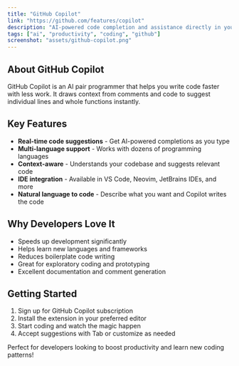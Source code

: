 ```yaml
---
title: "GitHub Copilot"
link: "https://github.com/features/copilot"
description: "AI-powered code completion and assistance directly in your editor"
tags: ["ai", "productivity", "coding", "github"]
screenshot: "assets/github-copilot.png"
---
```


## About GitHub Copilot

GitHub Copilot is an AI pair programmer that helps you write code faster with less work. It draws context from comments and code to suggest individual lines and whole functions instantly.

## Key Features

- **Real-time code suggestions** - Get AI-powered completions as you type
- **Multi-language support** - Works with dozens of programming languages
- **Context-aware** - Understands your codebase and suggests relevant code
- **IDE integration** - Available in VS Code, Neovim, JetBrains IDEs, and more
- **Natural language to code** - Describe what you want and Copilot writes the code

## Why Developers Love It

- Speeds up development significantly
- Helps learn new languages and frameworks
- Reduces boilerplate code writing
- Great for exploratory coding and prototyping
- Excellent documentation and comment generation

## Getting Started

1. Sign up for GitHub Copilot subscription
2. Install the extension in your preferred editor
3. Start coding and watch the magic happen
4. Accept suggestions with Tab or customize as needed

Perfect for developers looking to boost productivity and learn new coding patterns!